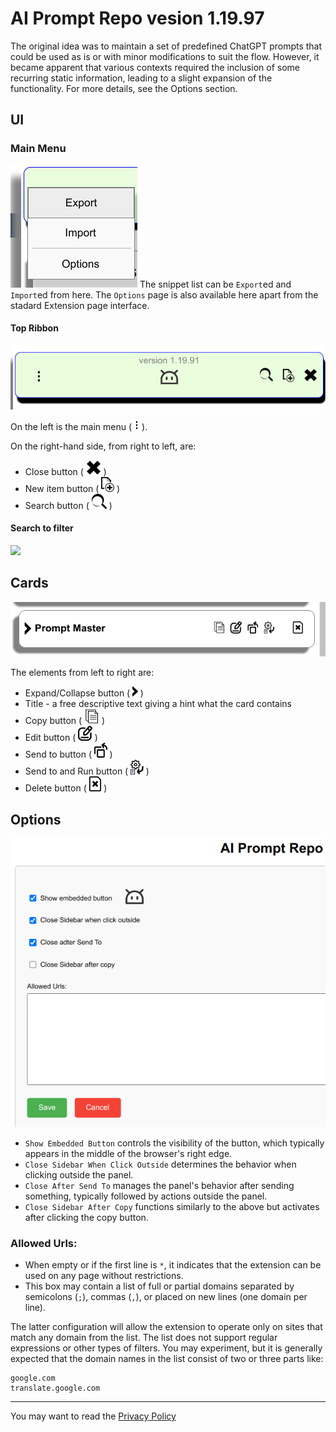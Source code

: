 # AI Prompt Repo vesion 1.19.97

The original idea was to maintain a set of predefined ChatGPT prompts that could be used as is or with minor modifications to suit the flow. However, it became apparent that various contexts required the inclusion of some recurring static information, leading to a slight expansion of the functionality. For more details, see the Options section.

## UI

### Main Menu

![Main Menu](meida/menu.png)
The snippet list can be `Export`ed and `Import`ed from here. The `Options` page is also available here apart from the stadard Extension page interface.

#### Top Ribbon

![Ribbon](meida/ribbon.png)

On the left is the main menu (<img src="ext/img/menu.svg" height="16"/>).

On the right-hand side, from right to left, are:
* Close button ( <img src="ext/img/close.svg" height="24"/> )
* New item button ( <img src="ext/img/newitem.svg" height="24"/> )
* Search button ( <img src="ext/img/search.svg" height="24"/> )

#### Search to filter

<img src="meida/search.gif" />

## Cards

![Card UI](meida/card.png)

The elements from left to right are:

* Expand/Collapse button ( <img src="ext/img/left-arrowhead.svg" height="16"/> )
* Title - a free descriptive text giving a hint what the card contains
* Copy button ( <img src="ext/img/copy.svg" height="24"/> )
* Edit button ( <img src="ext/img/edit.svg" height="24"/> )
* Send to button ( <img src="ext/img/sendto.svg" height="24"/> )
* Send to and Run button ( <img src="ext/img/sendtorun.svg" height="24"/> )
* Delete button ( <img src="ext/img/delete.svg" height="24"/> )


## Options
![Options page](meida/options.png)

* `Show Embedded Button` controls the visibility of the button, which typically appears in the middle of the browser's right edge.
* `Close Sidebar When Click Outside` determines the behavior when clicking outside the panel.
* `Close After Send To` manages the panel's behavior after sending something, typically followed by actions outside the panel.
* `Close Sidebar After Copy` functions similarly to the above but activates after clicking the copy button.

### Allowed Urls:

* When empty or if the first line is `*`, it indicates that the extension can be used on any page without restrictions.
* This box may contain a list of full or partial domains separated by semicolons (`;`), commas (`,`), or placed on new lines (one domain per line).

The latter configuration will allow the extension to operate only on sites that match any domain from the list. The list does not support regular expressions or other types of filters. You may experiment, but it is generally expected that the domain names in the list consist of two or three parts like:

```
google.com
translate.google.com
```

---

You may want to read the [Privacy Policy](others/pryvacy.md)